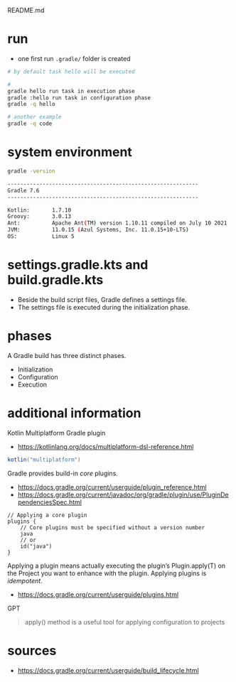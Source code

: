 README.md

# run
* one first run `.gradle/` folder is created
```bash
# by default task hello will be executed

# 
gradle hello run task in execution phase
gradle :hello run task in configuration phase
gradle -q hello

# another example
gradle -q code
```

# system environment
```bash
gradle -version

------------------------------------------------------------
Gradle 7.6
------------------------------------------------------------

Kotlin:       1.7.10
Groovy:       3.0.13
Ant:          Apache Ant(TM) version 1.10.11 compiled on July 10 2021
JVM:          11.0.15 (Azul Systems, Inc. 11.0.15+10-LTS)
OS:           Linux 5
```

# settings.gradle.kts and build.gradle.kts
* Beside the build script files, Gradle defines a settings file. 
* The settings file is executed during the initialization phase.

# phases
A Gradle build has three distinct phases.
* Initialization
* Configuration
* Execution

# additional information

Kotlin Multiplatform Gradle plugin
* https://kotlinlang.org/docs/multiplatform-dsl-reference.html
```java
kotlin("multiplatform")
```

Gradle provides build-in _core_ plugins.
* https://docs.gradle.org/current/userguide/plugin_reference.html
* https://docs.gradle.org/current/javadoc/org/gradle/plugin/use/PluginDependenciesSpec.html
```
// Applying a core plugin
plugins {
    // Core plugins must be specified without a version number
    java
    // or
    id("java")
}
```

Applying a plugin means actually executing the plugin’s Plugin.apply(T) on the Project you want to enhance with the plugin. Applying plugins is _idempotent_.
* https://docs.gradle.org/current/userguide/plugins.html

GPT
> apply() method is a useful tool for applying configuration to projects

# sources
* https://docs.gradle.org/current/userguide/build_lifecycle.html